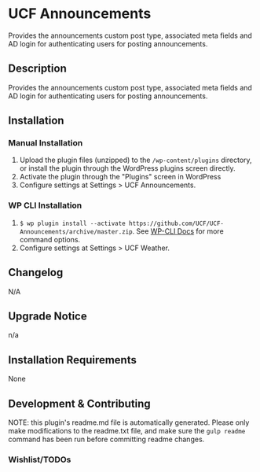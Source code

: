 # UCF Announcements #

Provides the announcements custom post type, associated meta fields and AD login for authenticating users for posting announcements.


## Description ##

Provides the announcements custom post type, associated meta fields and AD login for authenticating users for posting announcements.


## Installation ##

### Manual Installation ###
1. Upload the plugin files (unzipped) to the `/wp-content/plugins` directory, or install the plugin through the WordPress plugins screen directly.
2. Activate the plugin through the "Plugins" screen in WordPress
3. Configure settings at Settings > UCF Announcements.

### WP CLI Installation ###
1. `$ wp plugin install --activate https://github.com/UCF/UCF-Announcements/archive/master.zip`.  See [WP-CLI Docs](http://wp-cli.org/commands/plugin/install/) for more command options.
2. Configure settings at Settings > UCF Weather.


## Changelog ##

N/A

## Upgrade Notice ##

n/a


## Installation Requirements ##

None


## Development & Contributing ##

NOTE: this plugin's readme.md file is automatically generated.  Please only make modifications to the readme.txt file, and make sure the `gulp readme` command has been run before committing readme changes.

### Wishlist/TODOs ###


